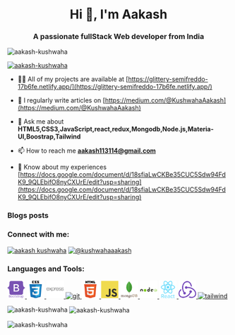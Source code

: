 <h1 align="center">Hi 👋, I'm Aakash</h1>
<h3 align="center">A passionate fullStack Web developer from India</h3>

<p align="left"> <img src="https://komarev.com/ghpvc/?username=aakash-kushwaha&label=Profile%20views&color=0e75b6&style=flat" alt="aakash-kushwaha" /> </p>

<p align="left"> <a href="https://github.com/ryo-ma/github-profile-trophy"><img src="https://github-profile-trophy.vercel.app/?username=aakash-kushwaha" alt="aakash-kushwaha" /></a> </p>

- 👨‍💻 All of my projects are available at [https://glittery-semifreddo-17b6fe.netlify.app/](https://glittery-semifreddo-17b6fe.netlify.app/)

- 📝 I regularly write articles on [https://medium.com/@KushwahaAakash](https://medium.com/@KushwahaAakash)

- 💬 Ask me about **HTML5,CSS3,JavaScript,react,redux,Mongodb,Node.js,Materia-UI,Boostrap,Tailwind**

- 📫 How to reach me **aakash113114@gmail.com**

- 📄 Know about my experiences [https://docs.google.com/document/d/18sfiaLwCKBe35CUC5Sdw94FdK9_9QLEbifO8nyCXUrE/edit?usp=sharing](https://docs.google.com/document/d/18sfiaLwCKBe35CUC5Sdw94FdK9_9QLEbifO8nyCXUrE/edit?usp=sharing)

### Blogs posts
<!-- BLOG-POST-LIST:START -->
<!-- BLOG-POST-LIST:END -->

<h3 align="left">Connect with me:</h3>
<p align="left">
<a href="https://linkedin.com/in/aakash kushwaha" target="blank"><img align="center" src="https://raw.githubusercontent.com/rahuldkjain/github-profile-readme-generator/master/src/images/icons/Social/linked-in-alt.svg" alt="aakash kushwaha" height="30" width="40" /></a>
<a href="https://medium.com/@kushwahaaakash" target="blank"><img align="center" src="https://raw.githubusercontent.com/rahuldkjain/github-profile-readme-generator/master/src/images/icons/Social/medium.svg" alt="@kushwahaaakash" height="30" width="40" /></a>
</p>

<h3 align="left">Languages and Tools:</h3>
<p align="left"> <a href="https://getbootstrap.com" target="_blank" rel="noreferrer"> <img src="https://raw.githubusercontent.com/devicons/devicon/master/icons/bootstrap/bootstrap-plain-wordmark.svg" alt="bootstrap" width="40" height="40"/> </a> <a href="https://www.w3schools.com/css/" target="_blank" rel="noreferrer"> <img src="https://raw.githubusercontent.com/devicons/devicon/master/icons/css3/css3-original-wordmark.svg" alt="css3" width="40" height="40"/> </a> <a href="https://expressjs.com" target="_blank" rel="noreferrer"> <img src="https://raw.githubusercontent.com/devicons/devicon/master/icons/express/express-original-wordmark.svg" alt="express" width="40" height="40"/> </a> <a href="https://git-scm.com/" target="_blank" rel="noreferrer"> <img src="https://www.vectorlogo.zone/logos/git-scm/git-scm-icon.svg" alt="git" width="40" height="40"/> </a> <a href="https://www.w3.org/html/" target="_blank" rel="noreferrer"> <img src="https://raw.githubusercontent.com/devicons/devicon/master/icons/html5/html5-original-wordmark.svg" alt="html5" width="40" height="40"/> </a> <a href="https://developer.mozilla.org/en-US/docs/Web/JavaScript" target="_blank" rel="noreferrer"> <img src="https://raw.githubusercontent.com/devicons/devicon/master/icons/javascript/javascript-original.svg" alt="javascript" width="40" height="40"/> </a> <a href="https://www.mongodb.com/" target="_blank" rel="noreferrer"> <img src="https://raw.githubusercontent.com/devicons/devicon/master/icons/mongodb/mongodb-original-wordmark.svg" alt="mongodb" width="40" height="40"/> </a> <a href="https://nodejs.org" target="_blank" rel="noreferrer"> <img src="https://raw.githubusercontent.com/devicons/devicon/master/icons/nodejs/nodejs-original-wordmark.svg" alt="nodejs" width="40" height="40"/> </a> <a href="https://reactjs.org/" target="_blank" rel="noreferrer"> <img src="https://raw.githubusercontent.com/devicons/devicon/master/icons/react/react-original-wordmark.svg" alt="react" width="40" height="40"/> </a> <a href="https://redux.js.org" target="_blank" rel="noreferrer"> <img src="https://raw.githubusercontent.com/devicons/devicon/master/icons/redux/redux-original.svg" alt="redux" width="40" height="40"/> </a> <a href="https://tailwindcss.com/" target="_blank" rel="noreferrer"> <img src="https://www.vectorlogo.zone/logos/tailwindcss/tailwindcss-icon.svg" alt="tailwind" width="40" height="40"/> </a> </p>

<p><img align="left" src="https://github-readme-stats.vercel.app/api/top-langs?username=aakash-kushwaha&show_icons=true&locale=en&layout=compact" alt="aakash-kushwaha" /></p>

<p>&nbsp;<img align="center" src="https://github-readme-stats.vercel.app/api?username=aakash-kushwaha&show_icons=true&locale=en" alt="aakash-kushwaha" /></p>

<p><img align="center" src="https://github-readme-streak-stats.herokuapp.com/?user=aakash-kushwaha&" alt="aakash-kushwaha" /></p>

